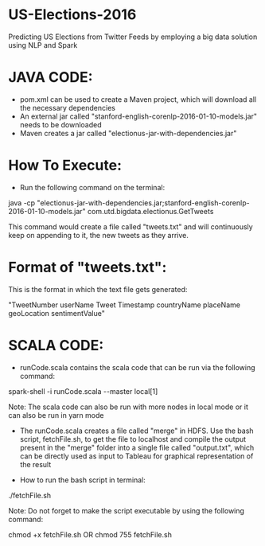 # US-Elections-2016
Predicting US Elections from Twitter Feeds by employing a big data solution using NLP and Spark

# JAVA CODE:
- pom.xml can be used to create a Maven project, which will download all the necessary dependencies
- An external jar called "stanford-english-corenlp-2016-01-10-models.jar" needs to be downloaded
- Maven creates a jar called "electionus-jar-with-dependencies.jar"

# How To Execute:
- Run the following command on the terminal:

java -cp "electionus-jar-with-dependencies.jar;stanford-english-corenlp-2016-01-10-models.jar" com.utd.bigdata.electionus.GetTweets

This command would create a file called "tweets.txt" and will continuously keep on appending to it, the new tweets as they arrive.

# Format of "tweets.txt":
This is the format in which the text file gets generated:

"TweetNumber	userName	Tweet	Timestamp	countryName	placeName	geoLocation	sentimentValue"

# SCALA CODE:
- runCode.scala contains the scala code that can be run via the following command:

spark-shell -i runCode.scala --master local[1]

Note: The scala code can also be run with more nodes in local mode or it can also be run in yarn mode

- The runCode.scala creates a file called "merge" in HDFS. Use the bash script, fetchFile.sh, to get the file to localhost and compile the output present in the "merge" folder into a single file called "output.txt", which can be directly used as input to Tableau for graphical representation of the result

- How to run the bash script in terminal:

./fetchFile.sh

Note:
Do not forget to make the script executable by using the following command:

chmod +x fetchFile.sh OR chmod 755 fetchFile.sh
